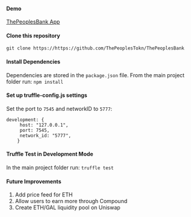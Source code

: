 #### Demo

[ThePeoplesBank App](https://thepeoplesbank.vercel.app/)

#### Clone this repository

`git clone https://https://github.com/ThePeoplesTokn/ThePeoplesBank`

#### Install Dependencies

Dependencies are stored in the `package.json` file. From the main project folder run:
`npm install`

#### Set up truffle-config.js settings

Set the port to `7545` and networkID to `5777`:

```
development: {
     host: "127.0.0.1",
     port: 7545,
     network_id: "5777",
    }
```

#### Truffle Test in Development Mode

In the main project folder run:
`truffle test`

#### Future Improvements

1. Add price feed for ETH
2. Allow users to earn more through Compound
3. Create ETH/GAL liquidity pool on Uniswap
